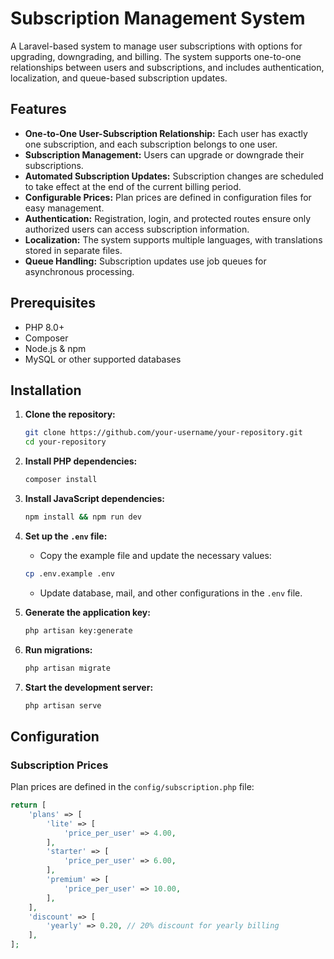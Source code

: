 # Subscription Management System

A Laravel-based system to manage user subscriptions with options for upgrading, downgrading, and billing. The system supports one-to-one relationships between users and subscriptions, and includes authentication, localization, and queue-based subscription updates.

## Features

- **One-to-One User-Subscription Relationship:** Each user has exactly one subscription, and each subscription belongs to one user.
- **Subscription Management:** Users can upgrade or downgrade their subscriptions.
- **Automated Subscription Updates:** Subscription changes are scheduled to take effect at the end of the current billing period.
- **Configurable Prices:** Plan prices are defined in configuration files for easy management.
- **Authentication:** Registration, login, and protected routes ensure only authorized users can access subscription information.
- **Localization:** The system supports multiple languages, with translations stored in separate files.
- **Queue Handling:** Subscription updates use job queues for asynchronous processing.

## Prerequisites

- PHP 8.0+
- Composer
- Node.js & npm
- MySQL or other supported databases

## Installation

1. **Clone the repository:**
    ```bash
    git clone https://github.com/your-username/your-repository.git
    cd your-repository
    ```

2. **Install PHP dependencies:**
    ```bash
    composer install
    ```

3. **Install JavaScript dependencies:**
    ```bash
    npm install && npm run dev
    ```

4. **Set up the `.env` file:**
    - Copy the example file and update the necessary values:
    ```bash
    cp .env.example .env
    ```
    - Update database, mail, and other configurations in the `.env` file.

5. **Generate the application key:**
    ```bash
    php artisan key:generate
    ```

6. **Run migrations:**
    ```bash
    php artisan migrate
    ```

7. **Start the development server:**
    ```bash
    php artisan serve
    ```

## Configuration

### Subscription Prices

Plan prices are defined in the `config/subscription.php` file:
```php
return [
    'plans' => [
        'lite' => [
            'price_per_user' => 4.00,
        ],
        'starter' => [
            'price_per_user' => 6.00,
        ],
        'premium' => [
            'price_per_user' => 10.00,
        ],
    ],
    'discount' => [
        'yearly' => 0.20, // 20% discount for yearly billing
    ],
];
